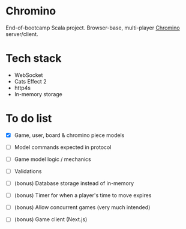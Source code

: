 # Chromino
End-of-bootcamp Scala project. Browser-base, multi-player [Chromino](https://en.wikipedia.org/wiki/Chromino) server/client.

# Tech stack
- WebSocket
- Cats Effect 2
- http4s
- In-memory storage

# To do list
- [x] Game, user, board & chromino piece models 
- [ ] Model commands expected in protocol
- [ ] Game model logic / mechanics
- [ ] Validations
- [ ] (bonus) Database storage instead of in-memory
- [ ] (bonus) Timer for when a player's time to move expires
- [ ] (bonus) Allow concurrent games (very much intended)
- [ ] (bonus) Game client (Next.js)

